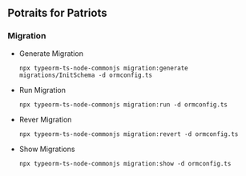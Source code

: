 ## Potraits for Patriots

### Migration

- Generate Migration

  ```
  npx typeorm-ts-node-commonjs migration:generate migrations/InitSchema -d ormconfig.ts
  ```

- Run Migration

  ```
  npx typeorm-ts-node-commonjs migration:run -d ormconfig.ts
  ```

- Rever Migration

  ```
  npx typeorm-ts-node-commonjs migration:revert -d ormconfig.ts
  ```

- Show Migrations
  ```
  npx typeorm-ts-node-commonjs migration:show -d ormconfig.ts
  ```
